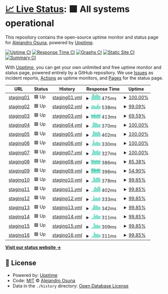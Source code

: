 # [📈 Live Status](https://alejandroosunna.github.io/upptime): <!--live status--> **🟩 All systems operational**

This repository contains the open-source uptime monitor and status page for [Alejandro Osuna](https://alejandroosunna.github.io/upptime), powered by [Upptime](https://github.com/upptime/upptime).

[![Uptime CI](https://github.com/alejandroosunna/upptime/workflows/Uptime%20CI/badge.svg)](https://github.com/alejandroosunna/upptime/actions?query=workflow%3A%22Uptime+CI%22)
[![Response Time CI](https://github.com/alejandroosunna/upptime/workflows/Response%20Time%20CI/badge.svg)](https://github.com/alejandroosunna/upptime/actions?query=workflow%3A%22Response+Time+CI%22)
[![Graphs CI](https://github.com/alejandroosunna/upptime/workflows/Graphs%20CI/badge.svg)](https://github.com/alejandroosunna/upptime/actions?query=workflow%3A%22Graphs+CI%22)
[![Static Site CI](https://github.com/alejandroosunna/upptime/workflows/Static%20Site%20CI/badge.svg)](https://github.com/alejandroosunna/upptime/actions?query=workflow%3A%22Static+Site+CI%22)
[![Summary CI](https://github.com/alejandroosunna/upptime/workflows/Summary%20CI/badge.svg)](https://github.com/alejandroosunna/upptime/actions?query=workflow%3A%22Summary+CI%22)

With [Upptime](https://upptime.js.org), you can get your own unlimited and free uptime monitor and status page, powered entirely by a GitHub repository. We use [Issues](https://github.com/alejandroosunna/upptime/issues) as incident reports, [Actions](https://github.com/alejandroosunna/upptime/actions) as uptime monitors, and [Pages](https://alejandroosunna.github.io/upptime) for the status page.

<!--start: status pages-->
<!-- This summary is generated by Upptime (https://github.com/upptime/upptime) -->
<!-- Do not edit this manually, your changes will be overwritten -->
<!-- prettier-ignore -->
| URL | Status | History | Response Time | Uptime |
| --- | ------ | ------- | ------------- | ------ |
| <img alt="" src="https://favicons.githubusercontent.com/staging01.algebraix.com" height="13"> [staging01](https://staging01.algebraix.com/bin/g/start/default/?x_load=0) | 🟩 Up | [staging01.yml](https://github.com/alejandroosunna/upptime/commits/HEAD/history/staging01.yml) | <details><summary><img alt="Response time graph" src="./graphs/staging01/response-time-week.png" height="20"> 475ms</summary><br><a href="https://alejandroosunna.github.io/upptime/history/staging01"><img alt="Response time 549" src="https://img.shields.io/endpoint?url=https%3A%2F%2Fraw.githubusercontent.com%2Falejandroosunna%2Fupptime%2FHEAD%2Fapi%2Fstaging01%2Fresponse-time.json"></a><br><a href="https://alejandroosunna.github.io/upptime/history/staging01"><img alt="24-hour response time 323" src="https://img.shields.io/endpoint?url=https%3A%2F%2Fraw.githubusercontent.com%2Falejandroosunna%2Fupptime%2FHEAD%2Fapi%2Fstaging01%2Fresponse-time-day.json"></a><br><a href="https://alejandroosunna.github.io/upptime/history/staging01"><img alt="7-day response time 475" src="https://img.shields.io/endpoint?url=https%3A%2F%2Fraw.githubusercontent.com%2Falejandroosunna%2Fupptime%2FHEAD%2Fapi%2Fstaging01%2Fresponse-time-week.json"></a><br><a href="https://alejandroosunna.github.io/upptime/history/staging01"><img alt="30-day response time 549" src="https://img.shields.io/endpoint?url=https%3A%2F%2Fraw.githubusercontent.com%2Falejandroosunna%2Fupptime%2FHEAD%2Fapi%2Fstaging01%2Fresponse-time-month.json"></a><br><a href="https://alejandroosunna.github.io/upptime/history/staging01"><img alt="1-year response time 549" src="https://img.shields.io/endpoint?url=https%3A%2F%2Fraw.githubusercontent.com%2Falejandroosunna%2Fupptime%2FHEAD%2Fapi%2Fstaging01%2Fresponse-time-year.json"></a></details> | <details><summary><a href="https://alejandroosunna.github.io/upptime/history/staging01">100.00%</a></summary><a href="https://alejandroosunna.github.io/upptime/history/staging01"><img alt="All-time uptime 100.00%" src="https://img.shields.io/endpoint?url=https%3A%2F%2Fraw.githubusercontent.com%2Falejandroosunna%2Fupptime%2FHEAD%2Fapi%2Fstaging01%2Fuptime.json"></a><br><a href="https://alejandroosunna.github.io/upptime/history/staging01"><img alt="24-hour uptime 100.00%" src="https://img.shields.io/endpoint?url=https%3A%2F%2Fraw.githubusercontent.com%2Falejandroosunna%2Fupptime%2FHEAD%2Fapi%2Fstaging01%2Fuptime-day.json"></a><br><a href="https://alejandroosunna.github.io/upptime/history/staging01"><img alt="7-day uptime 100.00%" src="https://img.shields.io/endpoint?url=https%3A%2F%2Fraw.githubusercontent.com%2Falejandroosunna%2Fupptime%2FHEAD%2Fapi%2Fstaging01%2Fuptime-week.json"></a><br><a href="https://alejandroosunna.github.io/upptime/history/staging01"><img alt="30-day uptime 100.00%" src="https://img.shields.io/endpoint?url=https%3A%2F%2Fraw.githubusercontent.com%2Falejandroosunna%2Fupptime%2FHEAD%2Fapi%2Fstaging01%2Fuptime-month.json"></a><br><a href="https://alejandroosunna.github.io/upptime/history/staging01"><img alt="1-year uptime 100.00%" src="https://img.shields.io/endpoint?url=https%3A%2F%2Fraw.githubusercontent.com%2Falejandroosunna%2Fupptime%2FHEAD%2Fapi%2Fstaging01%2Fuptime-year.json"></a></details>
| <img alt="" src="https://favicons.githubusercontent.com/staging02.algebraix.com" height="13"> [staging02](https://staging02.algebraix.com/bin/g/start/default/?x_load=0) | 🟩 Up | [staging02.yml](https://github.com/alejandroosunna/upptime/commits/HEAD/history/staging02.yml) | <details><summary><img alt="Response time graph" src="./graphs/staging02/response-time-week.png" height="20"> 538ms</summary><br><a href="https://alejandroosunna.github.io/upptime/history/staging02"><img alt="Response time 531" src="https://img.shields.io/endpoint?url=https%3A%2F%2Fraw.githubusercontent.com%2Falejandroosunna%2Fupptime%2FHEAD%2Fapi%2Fstaging02%2Fresponse-time.json"></a><br><a href="https://alejandroosunna.github.io/upptime/history/staging02"><img alt="24-hour response time 514" src="https://img.shields.io/endpoint?url=https%3A%2F%2Fraw.githubusercontent.com%2Falejandroosunna%2Fupptime%2FHEAD%2Fapi%2Fstaging02%2Fresponse-time-day.json"></a><br><a href="https://alejandroosunna.github.io/upptime/history/staging02"><img alt="7-day response time 538" src="https://img.shields.io/endpoint?url=https%3A%2F%2Fraw.githubusercontent.com%2Falejandroosunna%2Fupptime%2FHEAD%2Fapi%2Fstaging02%2Fresponse-time-week.json"></a><br><a href="https://alejandroosunna.github.io/upptime/history/staging02"><img alt="30-day response time 531" src="https://img.shields.io/endpoint?url=https%3A%2F%2Fraw.githubusercontent.com%2Falejandroosunna%2Fupptime%2FHEAD%2Fapi%2Fstaging02%2Fresponse-time-month.json"></a><br><a href="https://alejandroosunna.github.io/upptime/history/staging02"><img alt="1-year response time 531" src="https://img.shields.io/endpoint?url=https%3A%2F%2Fraw.githubusercontent.com%2Falejandroosunna%2Fupptime%2FHEAD%2Fapi%2Fstaging02%2Fresponse-time-year.json"></a></details> | <details><summary><a href="https://alejandroosunna.github.io/upptime/history/staging02">99.09%</a></summary><a href="https://alejandroosunna.github.io/upptime/history/staging02"><img alt="All-time uptime 99.46%" src="https://img.shields.io/endpoint?url=https%3A%2F%2Fraw.githubusercontent.com%2Falejandroosunna%2Fupptime%2FHEAD%2Fapi%2Fstaging02%2Fuptime.json"></a><br><a href="https://alejandroosunna.github.io/upptime/history/staging02"><img alt="24-hour uptime 100.00%" src="https://img.shields.io/endpoint?url=https%3A%2F%2Fraw.githubusercontent.com%2Falejandroosunna%2Fupptime%2FHEAD%2Fapi%2Fstaging02%2Fuptime-day.json"></a><br><a href="https://alejandroosunna.github.io/upptime/history/staging02"><img alt="7-day uptime 99.09%" src="https://img.shields.io/endpoint?url=https%3A%2F%2Fraw.githubusercontent.com%2Falejandroosunna%2Fupptime%2FHEAD%2Fapi%2Fstaging02%2Fuptime-week.json"></a><br><a href="https://alejandroosunna.github.io/upptime/history/staging02"><img alt="30-day uptime 99.46%" src="https://img.shields.io/endpoint?url=https%3A%2F%2Fraw.githubusercontent.com%2Falejandroosunna%2Fupptime%2FHEAD%2Fapi%2Fstaging02%2Fuptime-month.json"></a><br><a href="https://alejandroosunna.github.io/upptime/history/staging02"><img alt="1-year uptime 99.46%" src="https://img.shields.io/endpoint?url=https%3A%2F%2Fraw.githubusercontent.com%2Falejandroosunna%2Fupptime%2FHEAD%2Fapi%2Fstaging02%2Fuptime-year.json"></a></details>
| <img alt="" src="https://favicons.githubusercontent.com/staging03.algebraix.com" height="13"> [staging03](https://staging03.algebraix.com/bin/g/start/default/?x_load=0) | 🟩 Up | [staging03.yml](https://github.com/alejandroosunna/upptime/commits/HEAD/history/staging03.yml) | <details><summary><img alt="Response time graph" src="./graphs/staging03/response-time-week.png" height="20"> 413ms</summary><br><a href="https://alejandroosunna.github.io/upptime/history/staging03"><img alt="Response time 408" src="https://img.shields.io/endpoint?url=https%3A%2F%2Fraw.githubusercontent.com%2Falejandroosunna%2Fupptime%2FHEAD%2Fapi%2Fstaging03%2Fresponse-time.json"></a><br><a href="https://alejandroosunna.github.io/upptime/history/staging03"><img alt="24-hour response time 404" src="https://img.shields.io/endpoint?url=https%3A%2F%2Fraw.githubusercontent.com%2Falejandroosunna%2Fupptime%2FHEAD%2Fapi%2Fstaging03%2Fresponse-time-day.json"></a><br><a href="https://alejandroosunna.github.io/upptime/history/staging03"><img alt="7-day response time 413" src="https://img.shields.io/endpoint?url=https%3A%2F%2Fraw.githubusercontent.com%2Falejandroosunna%2Fupptime%2FHEAD%2Fapi%2Fstaging03%2Fresponse-time-week.json"></a><br><a href="https://alejandroosunna.github.io/upptime/history/staging03"><img alt="30-day response time 408" src="https://img.shields.io/endpoint?url=https%3A%2F%2Fraw.githubusercontent.com%2Falejandroosunna%2Fupptime%2FHEAD%2Fapi%2Fstaging03%2Fresponse-time-month.json"></a><br><a href="https://alejandroosunna.github.io/upptime/history/staging03"><img alt="1-year response time 408" src="https://img.shields.io/endpoint?url=https%3A%2F%2Fraw.githubusercontent.com%2Falejandroosunna%2Fupptime%2FHEAD%2Fapi%2Fstaging03%2Fresponse-time-year.json"></a></details> | <details><summary><a href="https://alejandroosunna.github.io/upptime/history/staging03">69.59%</a></summary><a href="https://alejandroosunna.github.io/upptime/history/staging03"><img alt="All-time uptime 81.89%" src="https://img.shields.io/endpoint?url=https%3A%2F%2Fraw.githubusercontent.com%2Falejandroosunna%2Fupptime%2FHEAD%2Fapi%2Fstaging03%2Fuptime.json"></a><br><a href="https://alejandroosunna.github.io/upptime/history/staging03"><img alt="24-hour uptime 64.82%" src="https://img.shields.io/endpoint?url=https%3A%2F%2Fraw.githubusercontent.com%2Falejandroosunna%2Fupptime%2FHEAD%2Fapi%2Fstaging03%2Fuptime-day.json"></a><br><a href="https://alejandroosunna.github.io/upptime/history/staging03"><img alt="7-day uptime 69.59%" src="https://img.shields.io/endpoint?url=https%3A%2F%2Fraw.githubusercontent.com%2Falejandroosunna%2Fupptime%2FHEAD%2Fapi%2Fstaging03%2Fuptime-week.json"></a><br><a href="https://alejandroosunna.github.io/upptime/history/staging03"><img alt="30-day uptime 81.89%" src="https://img.shields.io/endpoint?url=https%3A%2F%2Fraw.githubusercontent.com%2Falejandroosunna%2Fupptime%2FHEAD%2Fapi%2Fstaging03%2Fuptime-month.json"></a><br><a href="https://alejandroosunna.github.io/upptime/history/staging03"><img alt="1-year uptime 81.89%" src="https://img.shields.io/endpoint?url=https%3A%2F%2Fraw.githubusercontent.com%2Falejandroosunna%2Fupptime%2FHEAD%2Fapi%2Fstaging03%2Fuptime-year.json"></a></details>
| <img alt="" src="https://favicons.githubusercontent.com/staging04.algebraix.com" height="13"> [staging04](https://staging04.algebraix.com/bin/g/start/default/?x_load=0) | 🟩 Up | [staging04.yml](https://github.com/alejandroosunna/upptime/commits/HEAD/history/staging04.yml) | <details><summary><img alt="Response time graph" src="./graphs/staging04/response-time-week.png" height="20"> 370ms</summary><br><a href="https://alejandroosunna.github.io/upptime/history/staging04"><img alt="Response time 277" src="https://img.shields.io/endpoint?url=https%3A%2F%2Fraw.githubusercontent.com%2Falejandroosunna%2Fupptime%2FHEAD%2Fapi%2Fstaging04%2Fresponse-time.json"></a><br><a href="https://alejandroosunna.github.io/upptime/history/staging04"><img alt="24-hour response time 319" src="https://img.shields.io/endpoint?url=https%3A%2F%2Fraw.githubusercontent.com%2Falejandroosunna%2Fupptime%2FHEAD%2Fapi%2Fstaging04%2Fresponse-time-day.json"></a><br><a href="https://alejandroosunna.github.io/upptime/history/staging04"><img alt="7-day response time 370" src="https://img.shields.io/endpoint?url=https%3A%2F%2Fraw.githubusercontent.com%2Falejandroosunna%2Fupptime%2FHEAD%2Fapi%2Fstaging04%2Fresponse-time-week.json"></a><br><a href="https://alejandroosunna.github.io/upptime/history/staging04"><img alt="30-day response time 277" src="https://img.shields.io/endpoint?url=https%3A%2F%2Fraw.githubusercontent.com%2Falejandroosunna%2Fupptime%2FHEAD%2Fapi%2Fstaging04%2Fresponse-time-month.json"></a><br><a href="https://alejandroosunna.github.io/upptime/history/staging04"><img alt="1-year response time 277" src="https://img.shields.io/endpoint?url=https%3A%2F%2Fraw.githubusercontent.com%2Falejandroosunna%2Fupptime%2FHEAD%2Fapi%2Fstaging04%2Fresponse-time-year.json"></a></details> | <details><summary><a href="https://alejandroosunna.github.io/upptime/history/staging04">100.00%</a></summary><a href="https://alejandroosunna.github.io/upptime/history/staging04"><img alt="All-time uptime 100.00%" src="https://img.shields.io/endpoint?url=https%3A%2F%2Fraw.githubusercontent.com%2Falejandroosunna%2Fupptime%2FHEAD%2Fapi%2Fstaging04%2Fuptime.json"></a><br><a href="https://alejandroosunna.github.io/upptime/history/staging04"><img alt="24-hour uptime 100.00%" src="https://img.shields.io/endpoint?url=https%3A%2F%2Fraw.githubusercontent.com%2Falejandroosunna%2Fupptime%2FHEAD%2Fapi%2Fstaging04%2Fuptime-day.json"></a><br><a href="https://alejandroosunna.github.io/upptime/history/staging04"><img alt="7-day uptime 100.00%" src="https://img.shields.io/endpoint?url=https%3A%2F%2Fraw.githubusercontent.com%2Falejandroosunna%2Fupptime%2FHEAD%2Fapi%2Fstaging04%2Fuptime-week.json"></a><br><a href="https://alejandroosunna.github.io/upptime/history/staging04"><img alt="30-day uptime 100.00%" src="https://img.shields.io/endpoint?url=https%3A%2F%2Fraw.githubusercontent.com%2Falejandroosunna%2Fupptime%2FHEAD%2Fapi%2Fstaging04%2Fuptime-month.json"></a><br><a href="https://alejandroosunna.github.io/upptime/history/staging04"><img alt="1-year uptime 100.00%" src="https://img.shields.io/endpoint?url=https%3A%2F%2Fraw.githubusercontent.com%2Falejandroosunna%2Fupptime%2FHEAD%2Fapi%2Fstaging04%2Fuptime-year.json"></a></details>
| <img alt="" src="https://favicons.githubusercontent.com/staging05.algebraix.com" height="13"> [staging05](https://staging05.algebraix.com/bin/g/start/default/?x_load=0) | 🟩 Up | [staging05.yml](https://github.com/alejandroosunna/upptime/commits/HEAD/history/staging05.yml) | <details><summary><img alt="Response time graph" src="./graphs/staging05/response-time-week.png" height="20"> 402ms</summary><br><a href="https://alejandroosunna.github.io/upptime/history/staging05"><img alt="Response time 296" src="https://img.shields.io/endpoint?url=https%3A%2F%2Fraw.githubusercontent.com%2Falejandroosunna%2Fupptime%2FHEAD%2Fapi%2Fstaging05%2Fresponse-time.json"></a><br><a href="https://alejandroosunna.github.io/upptime/history/staging05"><img alt="24-hour response time 313" src="https://img.shields.io/endpoint?url=https%3A%2F%2Fraw.githubusercontent.com%2Falejandroosunna%2Fupptime%2FHEAD%2Fapi%2Fstaging05%2Fresponse-time-day.json"></a><br><a href="https://alejandroosunna.github.io/upptime/history/staging05"><img alt="7-day response time 402" src="https://img.shields.io/endpoint?url=https%3A%2F%2Fraw.githubusercontent.com%2Falejandroosunna%2Fupptime%2FHEAD%2Fapi%2Fstaging05%2Fresponse-time-week.json"></a><br><a href="https://alejandroosunna.github.io/upptime/history/staging05"><img alt="30-day response time 296" src="https://img.shields.io/endpoint?url=https%3A%2F%2Fraw.githubusercontent.com%2Falejandroosunna%2Fupptime%2FHEAD%2Fapi%2Fstaging05%2Fresponse-time-month.json"></a><br><a href="https://alejandroosunna.github.io/upptime/history/staging05"><img alt="1-year response time 296" src="https://img.shields.io/endpoint?url=https%3A%2F%2Fraw.githubusercontent.com%2Falejandroosunna%2Fupptime%2FHEAD%2Fapi%2Fstaging05%2Fresponse-time-year.json"></a></details> | <details><summary><a href="https://alejandroosunna.github.io/upptime/history/staging05">100.00%</a></summary><a href="https://alejandroosunna.github.io/upptime/history/staging05"><img alt="All-time uptime 100.00%" src="https://img.shields.io/endpoint?url=https%3A%2F%2Fraw.githubusercontent.com%2Falejandroosunna%2Fupptime%2FHEAD%2Fapi%2Fstaging05%2Fuptime.json"></a><br><a href="https://alejandroosunna.github.io/upptime/history/staging05"><img alt="24-hour uptime 100.00%" src="https://img.shields.io/endpoint?url=https%3A%2F%2Fraw.githubusercontent.com%2Falejandroosunna%2Fupptime%2FHEAD%2Fapi%2Fstaging05%2Fuptime-day.json"></a><br><a href="https://alejandroosunna.github.io/upptime/history/staging05"><img alt="7-day uptime 100.00%" src="https://img.shields.io/endpoint?url=https%3A%2F%2Fraw.githubusercontent.com%2Falejandroosunna%2Fupptime%2FHEAD%2Fapi%2Fstaging05%2Fuptime-week.json"></a><br><a href="https://alejandroosunna.github.io/upptime/history/staging05"><img alt="30-day uptime 100.00%" src="https://img.shields.io/endpoint?url=https%3A%2F%2Fraw.githubusercontent.com%2Falejandroosunna%2Fupptime%2FHEAD%2Fapi%2Fstaging05%2Fuptime-month.json"></a><br><a href="https://alejandroosunna.github.io/upptime/history/staging05"><img alt="1-year uptime 100.00%" src="https://img.shields.io/endpoint?url=https%3A%2F%2Fraw.githubusercontent.com%2Falejandroosunna%2Fupptime%2FHEAD%2Fapi%2Fstaging05%2Fuptime-year.json"></a></details>
| <img alt="" src="https://favicons.githubusercontent.com/staging06.algebraix.com" height="13"> [staging06](https://staging06.algebraix.com/bin/g/start/default/?x_load=0) | 🟩 Up | [staging06.yml](https://github.com/alejandroosunna/upptime/commits/HEAD/history/staging06.yml) | <details><summary><img alt="Response time graph" src="./graphs/staging06/response-time-week.png" height="20"> 330ms</summary><br><a href="https://alejandroosunna.github.io/upptime/history/staging06"><img alt="Response time 254" src="https://img.shields.io/endpoint?url=https%3A%2F%2Fraw.githubusercontent.com%2Falejandroosunna%2Fupptime%2FHEAD%2Fapi%2Fstaging06%2Fresponse-time.json"></a><br><a href="https://alejandroosunna.github.io/upptime/history/staging06"><img alt="24-hour response time 313" src="https://img.shields.io/endpoint?url=https%3A%2F%2Fraw.githubusercontent.com%2Falejandroosunna%2Fupptime%2FHEAD%2Fapi%2Fstaging06%2Fresponse-time-day.json"></a><br><a href="https://alejandroosunna.github.io/upptime/history/staging06"><img alt="7-day response time 330" src="https://img.shields.io/endpoint?url=https%3A%2F%2Fraw.githubusercontent.com%2Falejandroosunna%2Fupptime%2FHEAD%2Fapi%2Fstaging06%2Fresponse-time-week.json"></a><br><a href="https://alejandroosunna.github.io/upptime/history/staging06"><img alt="30-day response time 254" src="https://img.shields.io/endpoint?url=https%3A%2F%2Fraw.githubusercontent.com%2Falejandroosunna%2Fupptime%2FHEAD%2Fapi%2Fstaging06%2Fresponse-time-month.json"></a><br><a href="https://alejandroosunna.github.io/upptime/history/staging06"><img alt="1-year response time 254" src="https://img.shields.io/endpoint?url=https%3A%2F%2Fraw.githubusercontent.com%2Falejandroosunna%2Fupptime%2FHEAD%2Fapi%2Fstaging06%2Fresponse-time-year.json"></a></details> | <details><summary><a href="https://alejandroosunna.github.io/upptime/history/staging06">100.00%</a></summary><a href="https://alejandroosunna.github.io/upptime/history/staging06"><img alt="All-time uptime 100.00%" src="https://img.shields.io/endpoint?url=https%3A%2F%2Fraw.githubusercontent.com%2Falejandroosunna%2Fupptime%2FHEAD%2Fapi%2Fstaging06%2Fuptime.json"></a><br><a href="https://alejandroosunna.github.io/upptime/history/staging06"><img alt="24-hour uptime 100.00%" src="https://img.shields.io/endpoint?url=https%3A%2F%2Fraw.githubusercontent.com%2Falejandroosunna%2Fupptime%2FHEAD%2Fapi%2Fstaging06%2Fuptime-day.json"></a><br><a href="https://alejandroosunna.github.io/upptime/history/staging06"><img alt="7-day uptime 100.00%" src="https://img.shields.io/endpoint?url=https%3A%2F%2Fraw.githubusercontent.com%2Falejandroosunna%2Fupptime%2FHEAD%2Fapi%2Fstaging06%2Fuptime-week.json"></a><br><a href="https://alejandroosunna.github.io/upptime/history/staging06"><img alt="30-day uptime 100.00%" src="https://img.shields.io/endpoint?url=https%3A%2F%2Fraw.githubusercontent.com%2Falejandroosunna%2Fupptime%2FHEAD%2Fapi%2Fstaging06%2Fuptime-month.json"></a><br><a href="https://alejandroosunna.github.io/upptime/history/staging06"><img alt="1-year uptime 100.00%" src="https://img.shields.io/endpoint?url=https%3A%2F%2Fraw.githubusercontent.com%2Falejandroosunna%2Fupptime%2FHEAD%2Fapi%2Fstaging06%2Fuptime-year.json"></a></details>
| <img alt="" src="https://favicons.githubusercontent.com/staging07.algebraix.com" height="13"> [staging07](https://staging07.algebraix.com/bin/g/start/default/?x_load=0) | 🟩 Up | [staging07.yml](https://github.com/alejandroosunna/upptime/commits/HEAD/history/staging07.yml) | <details><summary><img alt="Response time graph" src="./graphs/staging07/response-time-week.png" height="20"> 327ms</summary><br><a href="https://alejandroosunna.github.io/upptime/history/staging07"><img alt="Response time 256" src="https://img.shields.io/endpoint?url=https%3A%2F%2Fraw.githubusercontent.com%2Falejandroosunna%2Fupptime%2FHEAD%2Fapi%2Fstaging07%2Fresponse-time.json"></a><br><a href="https://alejandroosunna.github.io/upptime/history/staging07"><img alt="24-hour response time 335" src="https://img.shields.io/endpoint?url=https%3A%2F%2Fraw.githubusercontent.com%2Falejandroosunna%2Fupptime%2FHEAD%2Fapi%2Fstaging07%2Fresponse-time-day.json"></a><br><a href="https://alejandroosunna.github.io/upptime/history/staging07"><img alt="7-day response time 327" src="https://img.shields.io/endpoint?url=https%3A%2F%2Fraw.githubusercontent.com%2Falejandroosunna%2Fupptime%2FHEAD%2Fapi%2Fstaging07%2Fresponse-time-week.json"></a><br><a href="https://alejandroosunna.github.io/upptime/history/staging07"><img alt="30-day response time 256" src="https://img.shields.io/endpoint?url=https%3A%2F%2Fraw.githubusercontent.com%2Falejandroosunna%2Fupptime%2FHEAD%2Fapi%2Fstaging07%2Fresponse-time-month.json"></a><br><a href="https://alejandroosunna.github.io/upptime/history/staging07"><img alt="1-year response time 256" src="https://img.shields.io/endpoint?url=https%3A%2F%2Fraw.githubusercontent.com%2Falejandroosunna%2Fupptime%2FHEAD%2Fapi%2Fstaging07%2Fresponse-time-year.json"></a></details> | <details><summary><a href="https://alejandroosunna.github.io/upptime/history/staging07">100.00%</a></summary><a href="https://alejandroosunna.github.io/upptime/history/staging07"><img alt="All-time uptime 100.00%" src="https://img.shields.io/endpoint?url=https%3A%2F%2Fraw.githubusercontent.com%2Falejandroosunna%2Fupptime%2FHEAD%2Fapi%2Fstaging07%2Fuptime.json"></a><br><a href="https://alejandroosunna.github.io/upptime/history/staging07"><img alt="24-hour uptime 100.00%" src="https://img.shields.io/endpoint?url=https%3A%2F%2Fraw.githubusercontent.com%2Falejandroosunna%2Fupptime%2FHEAD%2Fapi%2Fstaging07%2Fuptime-day.json"></a><br><a href="https://alejandroosunna.github.io/upptime/history/staging07"><img alt="7-day uptime 100.00%" src="https://img.shields.io/endpoint?url=https%3A%2F%2Fraw.githubusercontent.com%2Falejandroosunna%2Fupptime%2FHEAD%2Fapi%2Fstaging07%2Fuptime-week.json"></a><br><a href="https://alejandroosunna.github.io/upptime/history/staging07"><img alt="30-day uptime 100.00%" src="https://img.shields.io/endpoint?url=https%3A%2F%2Fraw.githubusercontent.com%2Falejandroosunna%2Fupptime%2FHEAD%2Fapi%2Fstaging07%2Fuptime-month.json"></a><br><a href="https://alejandroosunna.github.io/upptime/history/staging07"><img alt="1-year uptime 100.00%" src="https://img.shields.io/endpoint?url=https%3A%2F%2Fraw.githubusercontent.com%2Falejandroosunna%2Fupptime%2FHEAD%2Fapi%2Fstaging07%2Fuptime-year.json"></a></details>
| <img alt="" src="https://favicons.githubusercontent.com/staging08.algebraix.com" height="13"> [staging08](https://staging08.algebraix.com/bin/g/start/default/?x_load=0) | 🟩 Up | [staging08.yml](https://github.com/alejandroosunna/upptime/commits/HEAD/history/staging08.yml) | <details><summary><img alt="Response time graph" src="./graphs/staging08/response-time-week.png" height="20"> 386ms</summary><br><a href="https://alejandroosunna.github.io/upptime/history/staging08"><img alt="Response time 380" src="https://img.shields.io/endpoint?url=https%3A%2F%2Fraw.githubusercontent.com%2Falejandroosunna%2Fupptime%2FHEAD%2Fapi%2Fstaging08%2Fresponse-time.json"></a><br><a href="https://alejandroosunna.github.io/upptime/history/staging08"><img alt="24-hour response time 381" src="https://img.shields.io/endpoint?url=https%3A%2F%2Fraw.githubusercontent.com%2Falejandroosunna%2Fupptime%2FHEAD%2Fapi%2Fstaging08%2Fresponse-time-day.json"></a><br><a href="https://alejandroosunna.github.io/upptime/history/staging08"><img alt="7-day response time 386" src="https://img.shields.io/endpoint?url=https%3A%2F%2Fraw.githubusercontent.com%2Falejandroosunna%2Fupptime%2FHEAD%2Fapi%2Fstaging08%2Fresponse-time-week.json"></a><br><a href="https://alejandroosunna.github.io/upptime/history/staging08"><img alt="30-day response time 380" src="https://img.shields.io/endpoint?url=https%3A%2F%2Fraw.githubusercontent.com%2Falejandroosunna%2Fupptime%2FHEAD%2Fapi%2Fstaging08%2Fresponse-time-month.json"></a><br><a href="https://alejandroosunna.github.io/upptime/history/staging08"><img alt="1-year response time 380" src="https://img.shields.io/endpoint?url=https%3A%2F%2Fraw.githubusercontent.com%2Falejandroosunna%2Fupptime%2FHEAD%2Fapi%2Fstaging08%2Fresponse-time-year.json"></a></details> | <details><summary><a href="https://alejandroosunna.github.io/upptime/history/staging08">85.38%</a></summary><a href="https://alejandroosunna.github.io/upptime/history/staging08"><img alt="All-time uptime 91.29%" src="https://img.shields.io/endpoint?url=https%3A%2F%2Fraw.githubusercontent.com%2Falejandroosunna%2Fupptime%2FHEAD%2Fapi%2Fstaging08%2Fuptime.json"></a><br><a href="https://alejandroosunna.github.io/upptime/history/staging08"><img alt="24-hour uptime 85.30%" src="https://img.shields.io/endpoint?url=https%3A%2F%2Fraw.githubusercontent.com%2Falejandroosunna%2Fupptime%2FHEAD%2Fapi%2Fstaging08%2Fuptime-day.json"></a><br><a href="https://alejandroosunna.github.io/upptime/history/staging08"><img alt="7-day uptime 85.38%" src="https://img.shields.io/endpoint?url=https%3A%2F%2Fraw.githubusercontent.com%2Falejandroosunna%2Fupptime%2FHEAD%2Fapi%2Fstaging08%2Fuptime-week.json"></a><br><a href="https://alejandroosunna.github.io/upptime/history/staging08"><img alt="30-day uptime 91.29%" src="https://img.shields.io/endpoint?url=https%3A%2F%2Fraw.githubusercontent.com%2Falejandroosunna%2Fupptime%2FHEAD%2Fapi%2Fstaging08%2Fuptime-month.json"></a><br><a href="https://alejandroosunna.github.io/upptime/history/staging08"><img alt="1-year uptime 91.29%" src="https://img.shields.io/endpoint?url=https%3A%2F%2Fraw.githubusercontent.com%2Falejandroosunna%2Fupptime%2FHEAD%2Fapi%2Fstaging08%2Fuptime-year.json"></a></details>
| <img alt="" src="https://favicons.githubusercontent.com/staging09.algebraix.com" height="13"> [staging09](https://staging09.algebraix.com/bin/g/start/default/?x_load=0) | 🟩 Up | [staging09.yml](https://github.com/alejandroosunna/upptime/commits/HEAD/history/staging09.yml) | <details><summary><img alt="Response time graph" src="./graphs/staging09/response-time-week.png" height="20"> 398ms</summary><br><a href="https://alejandroosunna.github.io/upptime/history/staging09"><img alt="Response time 393" src="https://img.shields.io/endpoint?url=https%3A%2F%2Fraw.githubusercontent.com%2Falejandroosunna%2Fupptime%2FHEAD%2Fapi%2Fstaging09%2Fresponse-time.json"></a><br><a href="https://alejandroosunna.github.io/upptime/history/staging09"><img alt="24-hour response time 392" src="https://img.shields.io/endpoint?url=https%3A%2F%2Fraw.githubusercontent.com%2Falejandroosunna%2Fupptime%2FHEAD%2Fapi%2Fstaging09%2Fresponse-time-day.json"></a><br><a href="https://alejandroosunna.github.io/upptime/history/staging09"><img alt="7-day response time 398" src="https://img.shields.io/endpoint?url=https%3A%2F%2Fraw.githubusercontent.com%2Falejandroosunna%2Fupptime%2FHEAD%2Fapi%2Fstaging09%2Fresponse-time-week.json"></a><br><a href="https://alejandroosunna.github.io/upptime/history/staging09"><img alt="30-day response time 393" src="https://img.shields.io/endpoint?url=https%3A%2F%2Fraw.githubusercontent.com%2Falejandroosunna%2Fupptime%2FHEAD%2Fapi%2Fstaging09%2Fresponse-time-month.json"></a><br><a href="https://alejandroosunna.github.io/upptime/history/staging09"><img alt="1-year response time 393" src="https://img.shields.io/endpoint?url=https%3A%2F%2Fraw.githubusercontent.com%2Falejandroosunna%2Fupptime%2FHEAD%2Fapi%2Fstaging09%2Fresponse-time-year.json"></a></details> | <details><summary><a href="https://alejandroosunna.github.io/upptime/history/staging09">54.90%</a></summary><a href="https://alejandroosunna.github.io/upptime/history/staging09"><img alt="All-time uptime 73.13%" src="https://img.shields.io/endpoint?url=https%3A%2F%2Fraw.githubusercontent.com%2Falejandroosunna%2Fupptime%2FHEAD%2Fapi%2Fstaging09%2Fuptime.json"></a><br><a href="https://alejandroosunna.github.io/upptime/history/staging09"><img alt="24-hour uptime 40.15%" src="https://img.shields.io/endpoint?url=https%3A%2F%2Fraw.githubusercontent.com%2Falejandroosunna%2Fupptime%2FHEAD%2Fapi%2Fstaging09%2Fuptime-day.json"></a><br><a href="https://alejandroosunna.github.io/upptime/history/staging09"><img alt="7-day uptime 54.90%" src="https://img.shields.io/endpoint?url=https%3A%2F%2Fraw.githubusercontent.com%2Falejandroosunna%2Fupptime%2FHEAD%2Fapi%2Fstaging09%2Fuptime-week.json"></a><br><a href="https://alejandroosunna.github.io/upptime/history/staging09"><img alt="30-day uptime 73.13%" src="https://img.shields.io/endpoint?url=https%3A%2F%2Fraw.githubusercontent.com%2Falejandroosunna%2Fupptime%2FHEAD%2Fapi%2Fstaging09%2Fuptime-month.json"></a><br><a href="https://alejandroosunna.github.io/upptime/history/staging09"><img alt="1-year uptime 73.13%" src="https://img.shields.io/endpoint?url=https%3A%2F%2Fraw.githubusercontent.com%2Falejandroosunna%2Fupptime%2FHEAD%2Fapi%2Fstaging09%2Fuptime-year.json"></a></details>
| <img alt="" src="https://favicons.githubusercontent.com/staging10.algebraix.com" height="13"> [staging10](https://staging10.algebraix.com/bin/g/start/default/?x_load=0) | 🟩 Up | [staging10.yml](https://github.com/alejandroosunna/upptime/commits/HEAD/history/staging10.yml) | <details><summary><img alt="Response time graph" src="./graphs/staging10/response-time-week.png" height="20"> 378ms</summary><br><a href="https://alejandroosunna.github.io/upptime/history/staging10"><img alt="Response time 295" src="https://img.shields.io/endpoint?url=https%3A%2F%2Fraw.githubusercontent.com%2Falejandroosunna%2Fupptime%2FHEAD%2Fapi%2Fstaging10%2Fresponse-time.json"></a><br><a href="https://alejandroosunna.github.io/upptime/history/staging10"><img alt="24-hour response time 342" src="https://img.shields.io/endpoint?url=https%3A%2F%2Fraw.githubusercontent.com%2Falejandroosunna%2Fupptime%2FHEAD%2Fapi%2Fstaging10%2Fresponse-time-day.json"></a><br><a href="https://alejandroosunna.github.io/upptime/history/staging10"><img alt="7-day response time 378" src="https://img.shields.io/endpoint?url=https%3A%2F%2Fraw.githubusercontent.com%2Falejandroosunna%2Fupptime%2FHEAD%2Fapi%2Fstaging10%2Fresponse-time-week.json"></a><br><a href="https://alejandroosunna.github.io/upptime/history/staging10"><img alt="30-day response time 295" src="https://img.shields.io/endpoint?url=https%3A%2F%2Fraw.githubusercontent.com%2Falejandroosunna%2Fupptime%2FHEAD%2Fapi%2Fstaging10%2Fresponse-time-month.json"></a><br><a href="https://alejandroosunna.github.io/upptime/history/staging10"><img alt="1-year response time 295" src="https://img.shields.io/endpoint?url=https%3A%2F%2Fraw.githubusercontent.com%2Falejandroosunna%2Fupptime%2FHEAD%2Fapi%2Fstaging10%2Fresponse-time-year.json"></a></details> | <details><summary><a href="https://alejandroosunna.github.io/upptime/history/staging10">99.65%</a></summary><a href="https://alejandroosunna.github.io/upptime/history/staging10"><img alt="All-time uptime 99.79%" src="https://img.shields.io/endpoint?url=https%3A%2F%2Fraw.githubusercontent.com%2Falejandroosunna%2Fupptime%2FHEAD%2Fapi%2Fstaging10%2Fuptime.json"></a><br><a href="https://alejandroosunna.github.io/upptime/history/staging10"><img alt="24-hour uptime 100.00%" src="https://img.shields.io/endpoint?url=https%3A%2F%2Fraw.githubusercontent.com%2Falejandroosunna%2Fupptime%2FHEAD%2Fapi%2Fstaging10%2Fuptime-day.json"></a><br><a href="https://alejandroosunna.github.io/upptime/history/staging10"><img alt="7-day uptime 99.65%" src="https://img.shields.io/endpoint?url=https%3A%2F%2Fraw.githubusercontent.com%2Falejandroosunna%2Fupptime%2FHEAD%2Fapi%2Fstaging10%2Fuptime-week.json"></a><br><a href="https://alejandroosunna.github.io/upptime/history/staging10"><img alt="30-day uptime 99.79%" src="https://img.shields.io/endpoint?url=https%3A%2F%2Fraw.githubusercontent.com%2Falejandroosunna%2Fupptime%2FHEAD%2Fapi%2Fstaging10%2Fuptime-month.json"></a><br><a href="https://alejandroosunna.github.io/upptime/history/staging10"><img alt="1-year uptime 99.79%" src="https://img.shields.io/endpoint?url=https%3A%2F%2Fraw.githubusercontent.com%2Falejandroosunna%2Fupptime%2FHEAD%2Fapi%2Fstaging10%2Fuptime-year.json"></a></details>
| <img alt="" src="https://favicons.githubusercontent.com/staging11.algebraix.com" height="13"> [staging11](https://staging11.algebraix.com/bin/g/start/default/?x_load=0) | 🟩 Up | [staging11.yml](https://github.com/alejandroosunna/upptime/commits/HEAD/history/staging11.yml) | <details><summary><img alt="Response time graph" src="./graphs/staging11/response-time-week.png" height="20"> 402ms</summary><br><a href="https://alejandroosunna.github.io/upptime/history/staging11"><img alt="Response time 368" src="https://img.shields.io/endpoint?url=https%3A%2F%2Fraw.githubusercontent.com%2Falejandroosunna%2Fupptime%2FHEAD%2Fapi%2Fstaging11%2Fresponse-time.json"></a><br><a href="https://alejandroosunna.github.io/upptime/history/staging11"><img alt="24-hour response time 320" src="https://img.shields.io/endpoint?url=https%3A%2F%2Fraw.githubusercontent.com%2Falejandroosunna%2Fupptime%2FHEAD%2Fapi%2Fstaging11%2Fresponse-time-day.json"></a><br><a href="https://alejandroosunna.github.io/upptime/history/staging11"><img alt="7-day response time 402" src="https://img.shields.io/endpoint?url=https%3A%2F%2Fraw.githubusercontent.com%2Falejandroosunna%2Fupptime%2FHEAD%2Fapi%2Fstaging11%2Fresponse-time-week.json"></a><br><a href="https://alejandroosunna.github.io/upptime/history/staging11"><img alt="30-day response time 368" src="https://img.shields.io/endpoint?url=https%3A%2F%2Fraw.githubusercontent.com%2Falejandroosunna%2Fupptime%2FHEAD%2Fapi%2Fstaging11%2Fresponse-time-month.json"></a><br><a href="https://alejandroosunna.github.io/upptime/history/staging11"><img alt="1-year response time 368" src="https://img.shields.io/endpoint?url=https%3A%2F%2Fraw.githubusercontent.com%2Falejandroosunna%2Fupptime%2FHEAD%2Fapi%2Fstaging11%2Fresponse-time-year.json"></a></details> | <details><summary><a href="https://alejandroosunna.github.io/upptime/history/staging11">99.85%</a></summary><a href="https://alejandroosunna.github.io/upptime/history/staging11"><img alt="All-time uptime 99.93%" src="https://img.shields.io/endpoint?url=https%3A%2F%2Fraw.githubusercontent.com%2Falejandroosunna%2Fupptime%2FHEAD%2Fapi%2Fstaging11%2Fuptime.json"></a><br><a href="https://alejandroosunna.github.io/upptime/history/staging11"><img alt="24-hour uptime 100.00%" src="https://img.shields.io/endpoint?url=https%3A%2F%2Fraw.githubusercontent.com%2Falejandroosunna%2Fupptime%2FHEAD%2Fapi%2Fstaging11%2Fuptime-day.json"></a><br><a href="https://alejandroosunna.github.io/upptime/history/staging11"><img alt="7-day uptime 99.85%" src="https://img.shields.io/endpoint?url=https%3A%2F%2Fraw.githubusercontent.com%2Falejandroosunna%2Fupptime%2FHEAD%2Fapi%2Fstaging11%2Fuptime-week.json"></a><br><a href="https://alejandroosunna.github.io/upptime/history/staging11"><img alt="30-day uptime 99.93%" src="https://img.shields.io/endpoint?url=https%3A%2F%2Fraw.githubusercontent.com%2Falejandroosunna%2Fupptime%2FHEAD%2Fapi%2Fstaging11%2Fuptime-month.json"></a><br><a href="https://alejandroosunna.github.io/upptime/history/staging11"><img alt="1-year uptime 99.93%" src="https://img.shields.io/endpoint?url=https%3A%2F%2Fraw.githubusercontent.com%2Falejandroosunna%2Fupptime%2FHEAD%2Fapi%2Fstaging11%2Fuptime-year.json"></a></details>
| <img alt="" src="https://favicons.githubusercontent.com/staging12.algebraix.com" height="13"> [staging12](https://staging12.algebraix.com/bin/g/start/default/?x_load=0) | 🟩 Up | [staging12.yml](https://github.com/alejandroosunna/upptime/commits/HEAD/history/staging12.yml) | <details><summary><img alt="Response time graph" src="./graphs/staging12/response-time-week.png" height="20"> 333ms</summary><br><a href="https://alejandroosunna.github.io/upptime/history/staging12"><img alt="Response time 266" src="https://img.shields.io/endpoint?url=https%3A%2F%2Fraw.githubusercontent.com%2Falejandroosunna%2Fupptime%2FHEAD%2Fapi%2Fstaging12%2Fresponse-time.json"></a><br><a href="https://alejandroosunna.github.io/upptime/history/staging12"><img alt="24-hour response time 330" src="https://img.shields.io/endpoint?url=https%3A%2F%2Fraw.githubusercontent.com%2Falejandroosunna%2Fupptime%2FHEAD%2Fapi%2Fstaging12%2Fresponse-time-day.json"></a><br><a href="https://alejandroosunna.github.io/upptime/history/staging12"><img alt="7-day response time 333" src="https://img.shields.io/endpoint?url=https%3A%2F%2Fraw.githubusercontent.com%2Falejandroosunna%2Fupptime%2FHEAD%2Fapi%2Fstaging12%2Fresponse-time-week.json"></a><br><a href="https://alejandroosunna.github.io/upptime/history/staging12"><img alt="30-day response time 266" src="https://img.shields.io/endpoint?url=https%3A%2F%2Fraw.githubusercontent.com%2Falejandroosunna%2Fupptime%2FHEAD%2Fapi%2Fstaging12%2Fresponse-time-month.json"></a><br><a href="https://alejandroosunna.github.io/upptime/history/staging12"><img alt="1-year response time 266" src="https://img.shields.io/endpoint?url=https%3A%2F%2Fraw.githubusercontent.com%2Falejandroosunna%2Fupptime%2FHEAD%2Fapi%2Fstaging12%2Fresponse-time-year.json"></a></details> | <details><summary><a href="https://alejandroosunna.github.io/upptime/history/staging12">99.85%</a></summary><a href="https://alejandroosunna.github.io/upptime/history/staging12"><img alt="All-time uptime 99.91%" src="https://img.shields.io/endpoint?url=https%3A%2F%2Fraw.githubusercontent.com%2Falejandroosunna%2Fupptime%2FHEAD%2Fapi%2Fstaging12%2Fuptime.json"></a><br><a href="https://alejandroosunna.github.io/upptime/history/staging12"><img alt="24-hour uptime 100.00%" src="https://img.shields.io/endpoint?url=https%3A%2F%2Fraw.githubusercontent.com%2Falejandroosunna%2Fupptime%2FHEAD%2Fapi%2Fstaging12%2Fuptime-day.json"></a><br><a href="https://alejandroosunna.github.io/upptime/history/staging12"><img alt="7-day uptime 99.85%" src="https://img.shields.io/endpoint?url=https%3A%2F%2Fraw.githubusercontent.com%2Falejandroosunna%2Fupptime%2FHEAD%2Fapi%2Fstaging12%2Fuptime-week.json"></a><br><a href="https://alejandroosunna.github.io/upptime/history/staging12"><img alt="30-day uptime 99.91%" src="https://img.shields.io/endpoint?url=https%3A%2F%2Fraw.githubusercontent.com%2Falejandroosunna%2Fupptime%2FHEAD%2Fapi%2Fstaging12%2Fuptime-month.json"></a><br><a href="https://alejandroosunna.github.io/upptime/history/staging12"><img alt="1-year uptime 99.91%" src="https://img.shields.io/endpoint?url=https%3A%2F%2Fraw.githubusercontent.com%2Falejandroosunna%2Fupptime%2FHEAD%2Fapi%2Fstaging12%2Fuptime-year.json"></a></details>
| <img alt="" src="https://favicons.githubusercontent.com/staging13.algebraix.com" height="13"> [staging13](https://staging13.algebraix.com/bin/g/start/default/?x_load=0) | 🟩 Up | [staging13.yml](https://github.com/alejandroosunna/upptime/commits/HEAD/history/staging13.yml) | <details><summary><img alt="Response time graph" src="./graphs/staging13/response-time-week.png" height="20"> 342ms</summary><br><a href="https://alejandroosunna.github.io/upptime/history/staging13"><img alt="Response time 271" src="https://img.shields.io/endpoint?url=https%3A%2F%2Fraw.githubusercontent.com%2Falejandroosunna%2Fupptime%2FHEAD%2Fapi%2Fstaging13%2Fresponse-time.json"></a><br><a href="https://alejandroosunna.github.io/upptime/history/staging13"><img alt="24-hour response time 328" src="https://img.shields.io/endpoint?url=https%3A%2F%2Fraw.githubusercontent.com%2Falejandroosunna%2Fupptime%2FHEAD%2Fapi%2Fstaging13%2Fresponse-time-day.json"></a><br><a href="https://alejandroosunna.github.io/upptime/history/staging13"><img alt="7-day response time 342" src="https://img.shields.io/endpoint?url=https%3A%2F%2Fraw.githubusercontent.com%2Falejandroosunna%2Fupptime%2FHEAD%2Fapi%2Fstaging13%2Fresponse-time-week.json"></a><br><a href="https://alejandroosunna.github.io/upptime/history/staging13"><img alt="30-day response time 271" src="https://img.shields.io/endpoint?url=https%3A%2F%2Fraw.githubusercontent.com%2Falejandroosunna%2Fupptime%2FHEAD%2Fapi%2Fstaging13%2Fresponse-time-month.json"></a><br><a href="https://alejandroosunna.github.io/upptime/history/staging13"><img alt="1-year response time 271" src="https://img.shields.io/endpoint?url=https%3A%2F%2Fraw.githubusercontent.com%2Falejandroosunna%2Fupptime%2FHEAD%2Fapi%2Fstaging13%2Fresponse-time-year.json"></a></details> | <details><summary><a href="https://alejandroosunna.github.io/upptime/history/staging13">99.85%</a></summary><a href="https://alejandroosunna.github.io/upptime/history/staging13"><img alt="All-time uptime 99.91%" src="https://img.shields.io/endpoint?url=https%3A%2F%2Fraw.githubusercontent.com%2Falejandroosunna%2Fupptime%2FHEAD%2Fapi%2Fstaging13%2Fuptime.json"></a><br><a href="https://alejandroosunna.github.io/upptime/history/staging13"><img alt="24-hour uptime 100.00%" src="https://img.shields.io/endpoint?url=https%3A%2F%2Fraw.githubusercontent.com%2Falejandroosunna%2Fupptime%2FHEAD%2Fapi%2Fstaging13%2Fuptime-day.json"></a><br><a href="https://alejandroosunna.github.io/upptime/history/staging13"><img alt="7-day uptime 99.85%" src="https://img.shields.io/endpoint?url=https%3A%2F%2Fraw.githubusercontent.com%2Falejandroosunna%2Fupptime%2FHEAD%2Fapi%2Fstaging13%2Fuptime-week.json"></a><br><a href="https://alejandroosunna.github.io/upptime/history/staging13"><img alt="30-day uptime 99.91%" src="https://img.shields.io/endpoint?url=https%3A%2F%2Fraw.githubusercontent.com%2Falejandroosunna%2Fupptime%2FHEAD%2Fapi%2Fstaging13%2Fuptime-month.json"></a><br><a href="https://alejandroosunna.github.io/upptime/history/staging13"><img alt="1-year uptime 99.91%" src="https://img.shields.io/endpoint?url=https%3A%2F%2Fraw.githubusercontent.com%2Falejandroosunna%2Fupptime%2FHEAD%2Fapi%2Fstaging13%2Fuptime-year.json"></a></details>
| <img alt="" src="https://favicons.githubusercontent.com/staging14.algebraix.com" height="13"> [staging14](https://staging14.algebraix.com/bin/g/start/default/?x_load=0) | 🟩 Up | [staging14.yml](https://github.com/alejandroosunna/upptime/commits/HEAD/history/staging14.yml) | <details><summary><img alt="Response time graph" src="./graphs/staging14/response-time-week.png" height="20"> 311ms</summary><br><a href="https://alejandroosunna.github.io/upptime/history/staging14"><img alt="Response time 242" src="https://img.shields.io/endpoint?url=https%3A%2F%2Fraw.githubusercontent.com%2Falejandroosunna%2Fupptime%2FHEAD%2Fapi%2Fstaging14%2Fresponse-time.json"></a><br><a href="https://alejandroosunna.github.io/upptime/history/staging14"><img alt="24-hour response time 326" src="https://img.shields.io/endpoint?url=https%3A%2F%2Fraw.githubusercontent.com%2Falejandroosunna%2Fupptime%2FHEAD%2Fapi%2Fstaging14%2Fresponse-time-day.json"></a><br><a href="https://alejandroosunna.github.io/upptime/history/staging14"><img alt="7-day response time 311" src="https://img.shields.io/endpoint?url=https%3A%2F%2Fraw.githubusercontent.com%2Falejandroosunna%2Fupptime%2FHEAD%2Fapi%2Fstaging14%2Fresponse-time-week.json"></a><br><a href="https://alejandroosunna.github.io/upptime/history/staging14"><img alt="30-day response time 242" src="https://img.shields.io/endpoint?url=https%3A%2F%2Fraw.githubusercontent.com%2Falejandroosunna%2Fupptime%2FHEAD%2Fapi%2Fstaging14%2Fresponse-time-month.json"></a><br><a href="https://alejandroosunna.github.io/upptime/history/staging14"><img alt="1-year response time 242" src="https://img.shields.io/endpoint?url=https%3A%2F%2Fraw.githubusercontent.com%2Falejandroosunna%2Fupptime%2FHEAD%2Fapi%2Fstaging14%2Fresponse-time-year.json"></a></details> | <details><summary><a href="https://alejandroosunna.github.io/upptime/history/staging14">99.85%</a></summary><a href="https://alejandroosunna.github.io/upptime/history/staging14"><img alt="All-time uptime 99.91%" src="https://img.shields.io/endpoint?url=https%3A%2F%2Fraw.githubusercontent.com%2Falejandroosunna%2Fupptime%2FHEAD%2Fapi%2Fstaging14%2Fuptime.json"></a><br><a href="https://alejandroosunna.github.io/upptime/history/staging14"><img alt="24-hour uptime 100.00%" src="https://img.shields.io/endpoint?url=https%3A%2F%2Fraw.githubusercontent.com%2Falejandroosunna%2Fupptime%2FHEAD%2Fapi%2Fstaging14%2Fuptime-day.json"></a><br><a href="https://alejandroosunna.github.io/upptime/history/staging14"><img alt="7-day uptime 99.85%" src="https://img.shields.io/endpoint?url=https%3A%2F%2Fraw.githubusercontent.com%2Falejandroosunna%2Fupptime%2FHEAD%2Fapi%2Fstaging14%2Fuptime-week.json"></a><br><a href="https://alejandroosunna.github.io/upptime/history/staging14"><img alt="30-day uptime 99.91%" src="https://img.shields.io/endpoint?url=https%3A%2F%2Fraw.githubusercontent.com%2Falejandroosunna%2Fupptime%2FHEAD%2Fapi%2Fstaging14%2Fuptime-month.json"></a><br><a href="https://alejandroosunna.github.io/upptime/history/staging14"><img alt="1-year uptime 99.91%" src="https://img.shields.io/endpoint?url=https%3A%2F%2Fraw.githubusercontent.com%2Falejandroosunna%2Fupptime%2FHEAD%2Fapi%2Fstaging14%2Fuptime-year.json"></a></details>
| <img alt="" src="https://favicons.githubusercontent.com/staging15.algebraix.com" height="13"> [staging15](https://staging15.algebraix.com/bin/g/start/default/?x_load=0) | 🟩 Up | [staging15.yml](https://github.com/alejandroosunna/upptime/commits/HEAD/history/staging15.yml) | <details><summary><img alt="Response time graph" src="./graphs/staging15/response-time-week.png" height="20"> 309ms</summary><br><a href="https://alejandroosunna.github.io/upptime/history/staging15"><img alt="Response time 241" src="https://img.shields.io/endpoint?url=https%3A%2F%2Fraw.githubusercontent.com%2Falejandroosunna%2Fupptime%2FHEAD%2Fapi%2Fstaging15%2Fresponse-time.json"></a><br><a href="https://alejandroosunna.github.io/upptime/history/staging15"><img alt="24-hour response time 313" src="https://img.shields.io/endpoint?url=https%3A%2F%2Fraw.githubusercontent.com%2Falejandroosunna%2Fupptime%2FHEAD%2Fapi%2Fstaging15%2Fresponse-time-day.json"></a><br><a href="https://alejandroosunna.github.io/upptime/history/staging15"><img alt="7-day response time 309" src="https://img.shields.io/endpoint?url=https%3A%2F%2Fraw.githubusercontent.com%2Falejandroosunna%2Fupptime%2FHEAD%2Fapi%2Fstaging15%2Fresponse-time-week.json"></a><br><a href="https://alejandroosunna.github.io/upptime/history/staging15"><img alt="30-day response time 241" src="https://img.shields.io/endpoint?url=https%3A%2F%2Fraw.githubusercontent.com%2Falejandroosunna%2Fupptime%2FHEAD%2Fapi%2Fstaging15%2Fresponse-time-month.json"></a><br><a href="https://alejandroosunna.github.io/upptime/history/staging15"><img alt="1-year response time 241" src="https://img.shields.io/endpoint?url=https%3A%2F%2Fraw.githubusercontent.com%2Falejandroosunna%2Fupptime%2FHEAD%2Fapi%2Fstaging15%2Fresponse-time-year.json"></a></details> | <details><summary><a href="https://alejandroosunna.github.io/upptime/history/staging15">99.85%</a></summary><a href="https://alejandroosunna.github.io/upptime/history/staging15"><img alt="All-time uptime 99.91%" src="https://img.shields.io/endpoint?url=https%3A%2F%2Fraw.githubusercontent.com%2Falejandroosunna%2Fupptime%2FHEAD%2Fapi%2Fstaging15%2Fuptime.json"></a><br><a href="https://alejandroosunna.github.io/upptime/history/staging15"><img alt="24-hour uptime 100.00%" src="https://img.shields.io/endpoint?url=https%3A%2F%2Fraw.githubusercontent.com%2Falejandroosunna%2Fupptime%2FHEAD%2Fapi%2Fstaging15%2Fuptime-day.json"></a><br><a href="https://alejandroosunna.github.io/upptime/history/staging15"><img alt="7-day uptime 99.85%" src="https://img.shields.io/endpoint?url=https%3A%2F%2Fraw.githubusercontent.com%2Falejandroosunna%2Fupptime%2FHEAD%2Fapi%2Fstaging15%2Fuptime-week.json"></a><br><a href="https://alejandroosunna.github.io/upptime/history/staging15"><img alt="30-day uptime 99.91%" src="https://img.shields.io/endpoint?url=https%3A%2F%2Fraw.githubusercontent.com%2Falejandroosunna%2Fupptime%2FHEAD%2Fapi%2Fstaging15%2Fuptime-month.json"></a><br><a href="https://alejandroosunna.github.io/upptime/history/staging15"><img alt="1-year uptime 99.91%" src="https://img.shields.io/endpoint?url=https%3A%2F%2Fraw.githubusercontent.com%2Falejandroosunna%2Fupptime%2FHEAD%2Fapi%2Fstaging15%2Fuptime-year.json"></a></details>
| <img alt="" src="https://favicons.githubusercontent.com/staging16.algebraix.com" height="13"> [staging16](https://staging16.algebraix.com/bin/g/start/default/?x_load=0) | 🟩 Up | [staging16.yml](https://github.com/alejandroosunna/upptime/commits/HEAD/history/staging16.yml) | <details><summary><img alt="Response time graph" src="./graphs/staging16/response-time-week.png" height="20"> 311ms</summary><br><a href="https://alejandroosunna.github.io/upptime/history/staging16"><img alt="Response time 243" src="https://img.shields.io/endpoint?url=https%3A%2F%2Fraw.githubusercontent.com%2Falejandroosunna%2Fupptime%2FHEAD%2Fapi%2Fstaging16%2Fresponse-time.json"></a><br><a href="https://alejandroosunna.github.io/upptime/history/staging16"><img alt="24-hour response time 312" src="https://img.shields.io/endpoint?url=https%3A%2F%2Fraw.githubusercontent.com%2Falejandroosunna%2Fupptime%2FHEAD%2Fapi%2Fstaging16%2Fresponse-time-day.json"></a><br><a href="https://alejandroosunna.github.io/upptime/history/staging16"><img alt="7-day response time 311" src="https://img.shields.io/endpoint?url=https%3A%2F%2Fraw.githubusercontent.com%2Falejandroosunna%2Fupptime%2FHEAD%2Fapi%2Fstaging16%2Fresponse-time-week.json"></a><br><a href="https://alejandroosunna.github.io/upptime/history/staging16"><img alt="30-day response time 243" src="https://img.shields.io/endpoint?url=https%3A%2F%2Fraw.githubusercontent.com%2Falejandroosunna%2Fupptime%2FHEAD%2Fapi%2Fstaging16%2Fresponse-time-month.json"></a><br><a href="https://alejandroosunna.github.io/upptime/history/staging16"><img alt="1-year response time 243" src="https://img.shields.io/endpoint?url=https%3A%2F%2Fraw.githubusercontent.com%2Falejandroosunna%2Fupptime%2FHEAD%2Fapi%2Fstaging16%2Fresponse-time-year.json"></a></details> | <details><summary><a href="https://alejandroosunna.github.io/upptime/history/staging16">99.85%</a></summary><a href="https://alejandroosunna.github.io/upptime/history/staging16"><img alt="All-time uptime 99.91%" src="https://img.shields.io/endpoint?url=https%3A%2F%2Fraw.githubusercontent.com%2Falejandroosunna%2Fupptime%2FHEAD%2Fapi%2Fstaging16%2Fuptime.json"></a><br><a href="https://alejandroosunna.github.io/upptime/history/staging16"><img alt="24-hour uptime 100.00%" src="https://img.shields.io/endpoint?url=https%3A%2F%2Fraw.githubusercontent.com%2Falejandroosunna%2Fupptime%2FHEAD%2Fapi%2Fstaging16%2Fuptime-day.json"></a><br><a href="https://alejandroosunna.github.io/upptime/history/staging16"><img alt="7-day uptime 99.85%" src="https://img.shields.io/endpoint?url=https%3A%2F%2Fraw.githubusercontent.com%2Falejandroosunna%2Fupptime%2FHEAD%2Fapi%2Fstaging16%2Fuptime-week.json"></a><br><a href="https://alejandroosunna.github.io/upptime/history/staging16"><img alt="30-day uptime 99.91%" src="https://img.shields.io/endpoint?url=https%3A%2F%2Fraw.githubusercontent.com%2Falejandroosunna%2Fupptime%2FHEAD%2Fapi%2Fstaging16%2Fuptime-month.json"></a><br><a href="https://alejandroosunna.github.io/upptime/history/staging16"><img alt="1-year uptime 99.91%" src="https://img.shields.io/endpoint?url=https%3A%2F%2Fraw.githubusercontent.com%2Falejandroosunna%2Fupptime%2FHEAD%2Fapi%2Fstaging16%2Fuptime-year.json"></a></details>

<!--end: status pages-->

[**Visit our status website →**](https://alejandroosunna.github.io/upptime)

## 📄 License

- Powered by: [Upptime](https://github.com/upptime/upptime)
- Code: [MIT](./LICENSE) © [Alejandro Osuna](https://alejandroosunna.github.io/upptime)
- Data in the `./history` directory: [Open Database License](https://opendatacommons.org/licenses/odbl/1-0/)
